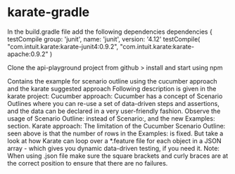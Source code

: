 # karate-gradle
In the build.gradle file add the following dependencies 
  dependencies {
    testCompile group: 'junit', name: 'junit', version: '4.12'
    testCompile(
            "com.intuit.karate:karate-junit4:0.9.2",
            "com.intuit.karate:karate-apache:0.9.2"
    ) 
    
    
 Clone the api-playground project from github > install and start using npm
 
 Contains the example for scenario outline using the cucumber approach and the karate suggested approach
  Following description is given in the karate project:
  Cucumber approach:
      Cucumber has a concept of Scenario Outlines where you can re-use a set of data-driven steps and assertions, and the data can be     declared in a very user-friendly fashion. Observe the usage of Scenario Outline: instead of Scenario:, and the new Examples: section.
  Karate approach:
    The limitation of the Cucumber Scenario Outline: seen above is that the number of rows in the Examples: is fixed. But take a look at how Karate can loop over a *.feature file for each object in a JSON array - which gives you dynamic data-driven testing, if you need it. 
    Note:
    When using .json file make sure the square brackets and curly braces are at the correct position to ensure that there are no failures.
    
